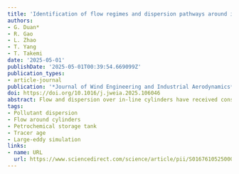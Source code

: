 ```yaml
---
title: 'Identification of flow regimes and dispersion pathways around in-line cylinders'
authors: 
- G. Duan*
- R. Gao 
- L. Zhao
- T. Yang
- T. Takemi
date: '2025-05-01'
publishDate: '2025-05-01T00:39:54.669099Z'
publication_types:
- article-journal
publication: '*Journal of Wind Engineering and Industrial Aerodynamics*'
doi: https://doi.org/10.1016/j.jweia.2025.106046
abstract: Flow and dispersion over in-line cylinders have received considerably less attention compared to those around isolated cylindrical obstacles in the fluid dynamics literature and within cuboid-delimited street canyons in the urban boundary-layer context. This investigation reveals that tank canyons share similar flow characteristics with street canyons while demonstrating distinct features. The flow regime transition from isolated to wake interference and skimming with respect to the canyon aspect ratio (AR), well established for urban canyons, is preserved in the case of tank canyons; however, turbulent flux exchanges across the canyon side open boundaries are more pronounced in the latter, attributed to reinforced flow encirclement around the cylindrical obstacles and enhanced horseshoe vortices. Dispersion pathways, in particular the centre-of-mass translation and mean tracer ages (τa), closely align with the flow regime. The overall monotonic increase in τa with AR, alongside a notable (∼30%) decrease in the mean canyon circulation timescale (Tc), offers useful insights for the parameterisation of key timescales associated with flow and ventilation in cylinder-delimited canyons. Knowledge of the microenvironments within tank canyons is vital for integrating complex petrochemical plants into urban topographies, constituting an integral part of urban micrometeorological systems.
tags:
- Pollutant dispersion 
- Flow around cylinders 
- Petrochemical storage tank 
- Tracer age
- Large-eddy simulation
links:
- name: URL
  url: https://www.sciencedirect.com/science/article/pii/S016761052500042X
---
```


